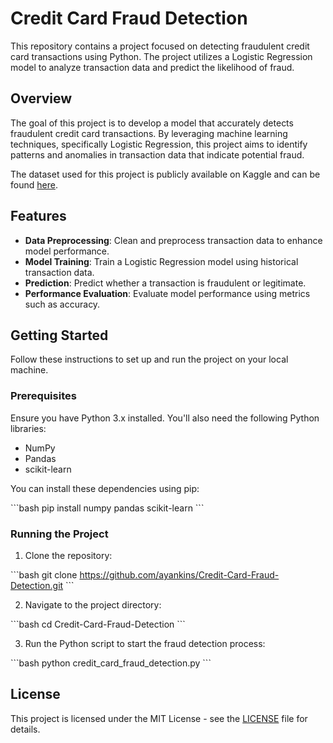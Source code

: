 # Credit Card Fraud Detection

This repository contains a project focused on detecting fraudulent credit card transactions using Python. The project utilizes a Logistic Regression model to analyze transaction data and predict the likelihood of fraud.

## Overview

The goal of this project is to develop a model that accurately detects fraudulent credit card transactions. By leveraging machine learning techniques, specifically Logistic Regression, this project aims to identify patterns and anomalies in transaction data that indicate potential fraud.

The dataset used for this project is publicly available on Kaggle and can be found [here](https://www.kaggle.com/datasets/mlg-ulb/creditcardfraud/data).

## Features

- **Data Preprocessing**: Clean and preprocess transaction data to enhance model performance.
- **Model Training**: Train a Logistic Regression model using historical transaction data.
- **Prediction**: Predict whether a transaction is fraudulent or legitimate.
- **Performance Evaluation**: Evaluate model performance using metrics such as accuracy.

## Getting Started

Follow these instructions to set up and run the project on your local machine.

### Prerequisites

Ensure you have Python 3.x installed. You'll also need the following Python libraries:

- NumPy
- Pandas
- scikit-learn

You can install these dependencies using pip:

\```bash
pip install numpy pandas scikit-learn
\```

### Running the Project

1. Clone the repository:

\```bash
git clone https://github.com/ayankins/Credit-Card-Fraud-Detection.git
\```

2. Navigate to the project directory:

\```bash
cd Credit-Card-Fraud-Detection
\```

3. Run the Python script to start the fraud detection process:

\```bash
python credit_card_fraud_detection.py
\```

## License

This project is licensed under the MIT License - see the [LICENSE](LICENSE) file for details.
